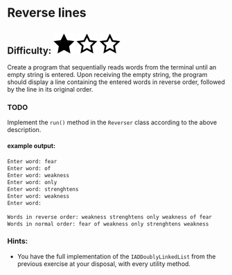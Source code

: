 # Reverse lines
## Difficulty: ![Filled](../resources/star-filled.svg) ![Outlined](../resources/star-outlined.svg) ![Outlined](../resources/star-outlined.svg)

Create a program that sequentially reads words from the terminal until an empty string is entered. Upon receiving the empty string, the program should display a line containing the entered words in reverse order, followed by the line in its original order.

### TODO
Implement the `run()` method in the `Reverser` class according to the above description.

#### example output:
```
Enter word: fear
Enter word: of
Enter word: weakness
Enter word: only
Enter word: strenghtens
Enter word: weakness
Enter word: 

Words in reverse order: weakness strenghtens only weakness of fear
Words in normal order: fear of weakness only strenghtens weakness
```

### Hints:
- You have the full implementation of the `IADDoublyLinkedList` from the previous exercise at your disposal, with every utility method.
<br/>
<br/>


